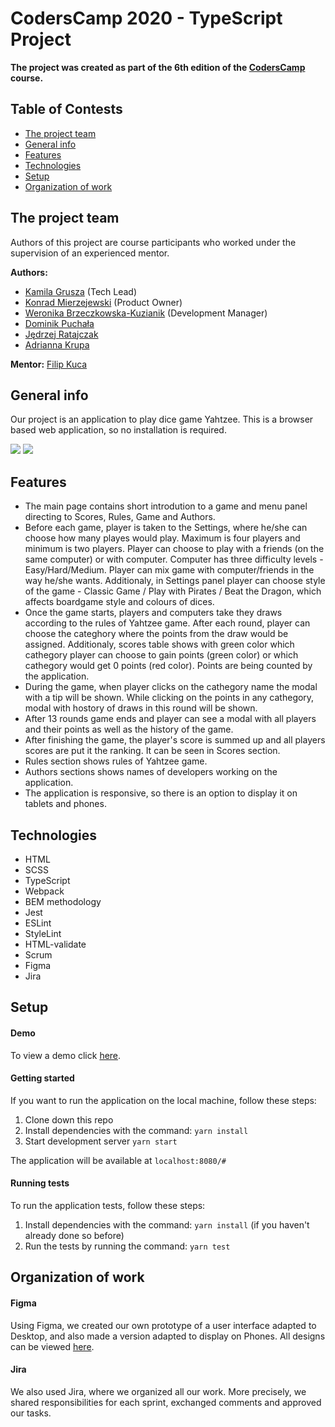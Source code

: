 # CodersCamp 2020 - TypeScript Project

**The project was created as part of the 6th edition of the [CodersCamp](https://coderscamp.pl/) course.**

## Table of Contests
- [The project team](#the-project-team)
- [General info](#general-info)
- [Features](#features)
- [Technologies](#technologies)
- [Setup](#setup)
- [Organization of work](#organization-of-work)

## The project team
Authors of this project are course participants who worked under the supervision of an experienced mentor.

**Authors:**
-	[Kamila Grusza](https://github.com/kami3la) (Tech Lead)
-	[Konrad Mierzejewski](https://github.com/KonradMierzejewski) (Product Owner)
-	[Weronika Brzeczkowska-Kuzianik](https://github.com/brzeczkowskaw) (Development Manager)
-   [Dominik Puchała](https://github.com/Suegro24) 
-	[Jędrzej Ratajczak](https://github.com/Mrozelek)
-	[Adrianna Krupa](https://github.com/adax10/)

**Mentor:** [Filip Kuca](https://github.com/ruljin) 

## General info
Our project is an application to play dice game Yahtzee. This is a browser based web application, so no installation is required. 

<img src="https://res.cloudinary.com/ded5al291/image/upload/v1613255903/CodersCamp%20projekt%201%2C%20wizytowka/screen1_nbgwoc.jpg">
<img src="https://res.cloudinary.com/ded5al291/image/upload/v1613256346/CodersCamp%20projekt%201%2C%20wizytowka/screen2_wbntmo.jpg">

## Features
-	The main page contains short introdution to a game and menu panel directing to Scores, Rules, Game and Authors.
-	Before each game, player is taken to the Settings, where he/she can choose how many playes would play. Maximum is four players and minimum is two players. Player can choose to play with a friends (on the same computer) or with computer. Computer has three difficulty levels - Easy/Hard/Medium. Player can mix game with computer/friends in the way he/she wants. Additionaly, in Settings panel player can choose style of the game - Classic Game / Play with Pirates / Beat the Dragon, which affects boardgame style and colours of dices. 
-	Once the game starts, players and computers take they draws according to the rules of Yahtzee game. After each round, player can choose the categhory where the points from the draw would be assigned. Additionaly, scores table shows with green color which cathegory player can choose to gain points (green color) or which cathegory would get 0 points (red color). Points are being counted by the application.
-   During the game, when player clicks on the cathegory name the modal with a tip will be shown. While clicking on the points in any cathegory, modal with hostory of draws in this round will be shown. 
-   After 13 rounds game ends and player can see a modal with all players and their points as well as the history of the game. 
-	After finishing the game, the player's score is summed up and all players scores are put it the ranking. It can be seen in Scores section. 
-   Rules section shows rules of Yahtzee game. 
-   Authors sections shows names of developers working on the application.
-	The application is responsive, so there is an option to display it on tablets and phones.

## Technologies
-	HTML
-	SCSS
-	TypeScript
-   Webpack
-   BEM methodology
-   Jest
-   ESLint
-   StyleLint
-   HTML-validate
-   Scrum
-   Figma
-   Jira

## Setup
#### Demo
To view a demo click [here](https://ruljin.github.io/CodersCamp2020.Project.TypeScript.YahtzeeGame/).

#### Getting started
If you want to run the application on the local machine, follow these steps:
1. Clone down this repo
2. Install dependencies with the command: `yarn install`
3. Start development server `yarn start` 

The application will be available at `localhost:8080/#`

#### Running tests
To run the application tests, follow these steps:
1. Install dependencies with the command: `yarn install` (if you haven't already done so before)
2. Run the tests by running the command: `yarn test`

## Organization of work
#### Figma
Using Figma, we created our own prototype of a user interface adapted to Desktop, and also made a version adapted to display on Phones. All designs can be viewed [here](https://www.figma.com/file/czhzeRuTVklI2ugoefPEbG/Yahtzee?node-id=0%3A1).
#### Jira
We also used Jira, where we organized all our work. More precisely, we shared responsibilities for each sprint, exchanged comments and approved our tasks.